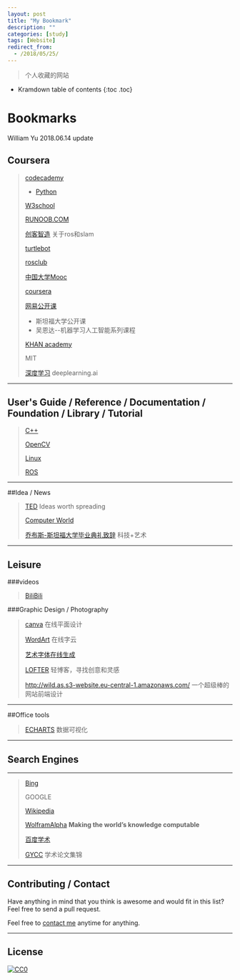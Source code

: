 ```yaml
---
layout: post
title: "My Bookmark"
description: ""
categories: [study]
tags: [Website]
redirect_from:
  - /2018/05/25/
---
```


> 个人收藏的网站

* Kramdown table of contents
{:toc .toc}
# Bookmarks

William Yu  2018.06.14  update

## Coursera

> [codecademy](https://www.codecademy.com)
>
> - [Python](https://www.codecademy.com/learn/learn-python)
>
> [W3school](http://www.w3school.com.cn/index.html)
>
> [RUNOOB.COM](http://www.runoob.com/)
>
> [创客智造](https://www.ncnynl.com/) 关于ros和slam
>
> [turtlebot](http://learn.turtlebot.com)
>
> [rosclub](http://rosclub.cn/cate-12.html) 
>
> [中国大学Mooc](https://www.icourse163.org/)
>
> [coursera](https://www.coursera.org)
>
> [网易公开课](https://open.163.com/)
>
> - 斯坦福大学公开课
> - 吴恩达--机器学习人工智能系列课程
>
> [KHAN academy](https://www.khanacademy.org/)
>
> MIT
>
> [深度学习](https://www.deeplearning.ai/) deeplearning.ai

-----



## User's Guide / Reference  / Documentation / Foundation / Library / Tutorial

> [C++](http://www.cplusplus.com/reference/)
>
> [OpenCV](https://docs.opencv.org/3.3.1/index.html)
>
> [Linux](http://www.runoob.com/linux/linux-command-manual.html)
>
> [ROS](http://wiki.ros.org/)

------



##Idea / News

> [TED](https://www.ted.com/)   Ideas worth spreading
>
> [Computer World](https://www.computerworld.com/)
>
> [乔布斯-斯坦福大学毕业典礼致辞](https://open.163.com/movie/2006/8/3/8/M7BC8JMHJ_M7BC8PA38.html)  科技+艺术

----



## Leisure 

###videos

>[BiliBili](https://www.bilibili.com)

###Graphic Design / Photography

> [canva](https://www.canva.com/create-a-design)  在线平面设计
>
> [WordArt](https://wordart.com)  在线字云
>
> [艺术字体在线生成](http://www.qt86.com/)
>
> [LOFTER](http://www.lofter.com)  轻博客，寻找创意和灵感
>
> http://wild.as.s3-website.eu-central-1.amazonaws.com/  一个超级棒的网站前端设计

-----



##Office tools

>[ECHARTS](http://echarts.baidu.com/)  数据可视化

----



## Search Engines

-------

> [Bing](https://cn.bing.com/)
>
> GOOGLE
>
> [Wikipedia](https://www.wikipedia.org/)
>
> [WolframAlpha](http://www.wolframalpha.com/)       **Making the world’s knowledge computable**
>
> [百度学术](http://xueshu.baidu.com/)
>
> [GYCC](http://www.gycc.com)  学术论文集锦

----



## Contributing / Contact

Have anything in mind that you think is awesome and would fit in this list? Feel free to send a pull request.

Feel free to [contact me](mailto:windmillyucong@163.com) anytime for anything.

-----



## License

[![CC0](http://i.creativecommons.org/p/zero/1.0/88x31.png)](http://creativecommons.org/publicdomain/zero/1.0/)

